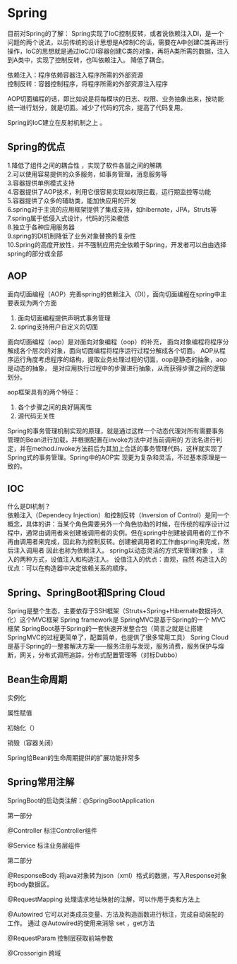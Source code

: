 # Spring
目前对Spring的了解：
Spring实现了IoC控制反转，或者说依赖注入DI，是一个问题的两个说法，以前传统的设计思想是A控制C的话，需要在A中创建C类再进行操作，IoC的思想就是通过IoC/DI容器创建C类的对象，再将A类所需的数据，注入到A类中，实现了控制反转，也叫依赖注入。  降低了耦合。

依赖注入：程序依赖容器注入程序所需的外部资源  
控制反转：容器控制程序，将程序所需的外部资源注入程序

AOP切面编程的话，即比如说是将每模块的日志、权限、业务抽象出来，按功能统一进行划分，就是切面。减少了代码的冗余，提高了代码复用。

Spring的IoC建立在反射机制之上 。

## Spring的优点
1.降低了组件之间的耦合性 ，实现了软件各层之间的解耦   
2.可以使用容易提供的众多服务，如事务管理，消息服务等  
3.容器提供单例模式支持  
4.容器提供了AOP技术，利用它很容易实现如权限拦截，运行期监控等功能  
5.容器提供了众多的辅助类，能加快应用的开发  
6.spring对于主流的应用框架提供了集成支持，如hibernate，JPA，Struts等  
7.spring属于低侵入式设计，代码的污染极低  
8.独立于各种应用服务器  
9.spring的DI机制降低了业务对象替换的复杂性  
10.Spring的高度开放性，并不强制应用完全依赖于Spring，开发者可以自由选择spring的部分或全部  

## AOP
面向切面编程（AOP）完善spring的依赖注入（DI），面向切面编程在spring中主要表现为两个方面 
1. 面向切面编程提供声明式事务管理 
2. spring支持用户自定义的切面 

面向切面编程（aop）是对面向对象编程（oop）的补充， 
面向对象编程将程序分解成各个层次的对象，面向切面编程将程序运行过程分解成各个切面。 
AOP从程序运行角度考虑程序的结构，提取业务处理过程的切面，oop是静态的抽象，aop是动态的抽象， 
是对应用执行过程中的步骤进行抽象，从而获得步骤之间的逻辑划分。

aop框架具有的两个特征：  
1. 各个步骤之间的良好隔离性 
2. 源代码无关性 

Spring的事务管理机制实现的原理，就是通过这样一个动态代理对所有需要事务管理的Bean进行加载，并根据配置在invoke方法中对当前调用的 方法名进行判定，并在method.invoke方法前后为其加上合适的事务管理代码，这样就实现了Spring式的事务管理。Spring中的AOP实 现更为复杂和灵活，不过基本原理是一致的。
## IOC
什么是DI机制？  
依赖注入（Dependecy Injection）和控制反转（Inversion of Control）是同一个概念，具体的讲：当某个角色需要另外一个角色协助的时候，在传统的程序设计过程中，通常由调用者来创建被调用者的实例。但在spring中创建被调用者的工作不再由调用者来完成，因此称为控制反转。创建被调用者的工作由spring来完成，然后注入调用者 
因此也称为依赖注入。 
spring以动态灵活的方式来管理对象 ， 注入的两种方式，设值注入和构造注入。 
设值注入的优点：直观，自然 
构造注入的优点：可以在构造器中决定依赖关系的顺序。

## Spring、SpringBoot和Spring Cloud

Spring是整个生态，主要依存于SSH框架（Struts+Spring+Hibernate数据持久化）这个MVC框架
Spring framework是
SpringMVC是基于Spring的一个 MVC 框架
SpringBoot基于Spring的一套快速开发整合包（简言之就是让搭建SpringMVC的过程更简单了，配置简单，也提供了很多常用工具）
Spring Cloud是基于Spring的一整套解决方案——服务注册与发现，服务消费，服务保护与熔断，网关，分布式调用追踪，分布式配置管理等（对标Dubbo）

## Bean生命周期

实例化

属性赋值

初始化（）

销毁（容器关闭）



Spring给Bean的生命周期提供的扩展功能非常多

## Spring常用注解

SpringBoot的启动类注解：@SpringBootApplication

第一部分

@Controller 标注Controller组件

@Service 标注业务层组件

第二部分

@ResponseBody 将java对象转为json（xml）格式的数据，写入Response对象的body数据区。

@RequestMapping 处理请求地址映射的注解，可以作用于类和方法上

@Autowired 它可以对类成员变量、方法及构造函数进行标注，完成自动装配的工作。 通过 @Autowired的使用来消除 set ，get方法

@RequestParam 控制层获取前端参数

@Crossorigin 跨域